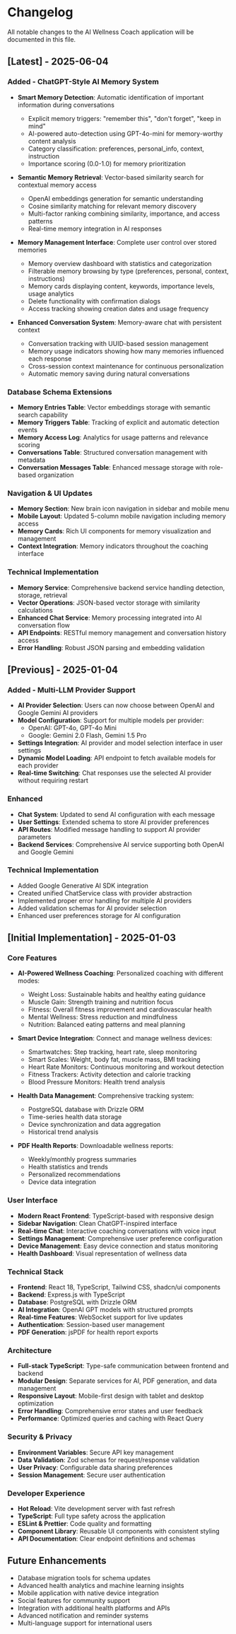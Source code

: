 # Changelog

All notable changes to the AI Wellness Coach application will be documented in this file.

## [Latest] - 2025-06-04

### Added - ChatGPT-Style AI Memory System
- **Smart Memory Detection**: Automatic identification of important information during conversations
  - Explicit memory triggers: "remember this", "don't forget", "keep in mind"
  - AI-powered auto-detection using GPT-4o-mini for memory-worthy content analysis
  - Category classification: preferences, personal_info, context, instruction
  - Importance scoring (0.0-1.0) for memory prioritization

- **Semantic Memory Retrieval**: Vector-based similarity search for contextual memory access
  - OpenAI embeddings generation for semantic understanding
  - Cosine similarity matching for relevant memory discovery
  - Multi-factor ranking combining similarity, importance, and access patterns
  - Real-time memory integration in AI responses

- **Memory Management Interface**: Complete user control over stored memories
  - Memory overview dashboard with statistics and categorization
  - Filterable memory browsing by type (preferences, personal, context, instructions)
  - Memory cards displaying content, keywords, importance levels, usage analytics
  - Delete functionality with confirmation dialogs
  - Access tracking showing creation dates and usage frequency

- **Enhanced Conversation System**: Memory-aware chat with persistent context
  - Conversation tracking with UUID-based session management
  - Memory usage indicators showing how many memories influenced each response
  - Cross-session context maintenance for continuous personalization
  - Automatic memory saving during natural conversations

### Database Schema Extensions
- **Memory Entries Table**: Vector embeddings storage with semantic search capability
- **Memory Triggers Table**: Tracking of explicit and automatic detection events
- **Memory Access Log**: Analytics for usage patterns and relevance scoring
- **Conversations Table**: Structured conversation management with metadata
- **Conversation Messages Table**: Enhanced message storage with role-based organization

### Navigation & UI Updates
- **Memory Section**: New brain icon navigation in sidebar and mobile menu
- **Mobile Layout**: Updated 5-column mobile navigation including memory access
- **Memory Cards**: Rich UI components for memory visualization and management
- **Context Integration**: Memory indicators throughout the coaching interface

### Technical Implementation
- **Memory Service**: Comprehensive backend service handling detection, storage, retrieval
- **Vector Operations**: JSON-based vector storage with similarity calculations
- **Enhanced Chat Service**: Memory processing integrated into AI conversation flow
- **API Endpoints**: RESTful memory management and conversation history access
- **Error Handling**: Robust JSON parsing and embedding validation

## [Previous] - 2025-01-04

### Added - Multi-LLM Provider Support
- **AI Provider Selection**: Users can now choose between OpenAI and Google Gemini AI providers
- **Model Configuration**: Support for multiple models per provider:
  - OpenAI: GPT-4o, GPT-4o Mini
  - Google: Gemini 2.0 Flash, Gemini 1.5 Pro
- **Settings Integration**: AI provider and model selection interface in user settings
- **Dynamic Model Loading**: API endpoint to fetch available models for each provider
- **Real-time Switching**: Chat responses use the selected AI provider without requiring restart

### Enhanced
- **Chat System**: Updated to send AI configuration with each message
- **User Settings**: Extended schema to store AI provider preferences
- **API Routes**: Modified message handling to support AI provider parameters
- **Backend Services**: Comprehensive AI service supporting both OpenAI and Google Gemini

### Technical Implementation
- Added Google Generative AI SDK integration
- Created unified ChatService class with provider abstraction
- Implemented proper error handling for multiple AI providers
- Added validation schemas for AI provider selection
- Enhanced user preferences storage for AI configuration

## [Initial Implementation] - 2025-01-03

### Core Features
- **AI-Powered Wellness Coaching**: Personalized coaching with different modes:
  - Weight Loss: Sustainable habits and healthy eating guidance
  - Muscle Gain: Strength training and nutrition focus
  - Fitness: Overall fitness improvement and cardiovascular health
  - Mental Wellness: Stress reduction and mindfulness
  - Nutrition: Balanced eating patterns and meal planning

- **Smart Device Integration**: Connect and manage wellness devices:
  - Smartwatches: Step tracking, heart rate, sleep monitoring
  - Smart Scales: Weight, body fat, muscle mass, BMI tracking
  - Heart Rate Monitors: Continuous monitoring and workout detection
  - Fitness Trackers: Activity detection and calorie tracking
  - Blood Pressure Monitors: Health trend analysis

- **Health Data Management**: Comprehensive tracking system:
  - PostgreSQL database with Drizzle ORM
  - Time-series health data storage
  - Device synchronization and data aggregation
  - Historical trend analysis

- **PDF Health Reports**: Downloadable wellness reports:
  - Weekly/monthly progress summaries
  - Health statistics and trends
  - Personalized recommendations
  - Device data integration

### User Interface
- **Modern React Frontend**: TypeScript-based with responsive design
- **Sidebar Navigation**: Clean ChatGPT-inspired interface
- **Real-time Chat**: Interactive coaching conversations with voice input
- **Settings Management**: Comprehensive user preference configuration
- **Device Management**: Easy device connection and status monitoring
- **Health Dashboard**: Visual representation of wellness data

### Technical Stack
- **Frontend**: React 18, TypeScript, Tailwind CSS, shadcn/ui components
- **Backend**: Express.js with TypeScript
- **Database**: PostgreSQL with Drizzle ORM
- **AI Integration**: OpenAI GPT models with structured prompts
- **Real-time Features**: WebSocket support for live updates
- **Authentication**: Session-based user management
- **PDF Generation**: jsPDF for health report exports

### Architecture
- **Full-stack TypeScript**: Type-safe communication between frontend and backend
- **Modular Design**: Separate services for AI, PDF generation, and data management
- **Responsive Layout**: Mobile-first design with tablet and desktop optimization
- **Error Handling**: Comprehensive error states and user feedback
- **Performance**: Optimized queries and caching with React Query

### Security & Privacy
- **Environment Variables**: Secure API key management
- **Data Validation**: Zod schemas for request/response validation
- **User Privacy**: Configurable data sharing preferences
- **Session Management**: Secure user authentication

### Developer Experience
- **Hot Reload**: Vite development server with fast refresh
- **TypeScript**: Full type safety across the application
- **ESLint & Prettier**: Code quality and formatting
- **Component Library**: Reusable UI components with consistent styling
- **API Documentation**: Clear endpoint definitions and schemas

## Future Enhancements
- Database migration tools for schema updates
- Advanced health analytics and machine learning insights
- Mobile application with native device integration
- Social features for community support
- Integration with additional health platforms and APIs
- Advanced notification and reminder systems
- Multi-language support for international users